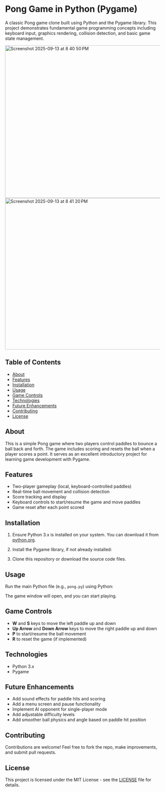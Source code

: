 # Pong Game in Python (Pygame)

A classic Pong game clone built using Python and the Pygame library. This project demonstrates fundamental game programming concepts including keyboard input, graphics rendering, collision detection, and basic game state management.

<img width="892" height="496" alt="Screenshot 2025-09-13 at 8 40 50 PM" src="https://github.com/user-attachments/assets/260abb6d-8ab0-472c-a553-39eaf81e1e69" />

<img width="895" height="492" alt="Screenshot 2025-09-13 at 8 41 20 PM" src="https://github.com/user-attachments/assets/6a6e6b8a-1fe3-4ffa-ac03-717867427979" />

## Table of Contents

- [About](#about)
- [Features](#features)
- [Installation](#installation)
- [Usage](#usage)
- [Game Controls](#game-controls)
- [Technologies](#technologies)
- [Future Enhancements](#future-enhancements)
- [Contributing](#contributing)
- [License](#license)

## About

This is a simple Pong game where two players control paddles to bounce a ball back and forth. The game includes scoring and resets the ball when a player scores a point. It serves as an excellent introductory project for learning game development with Pygame.

## Features

- Two-player gameplay (local, keyboard-controlled paddles)
- Real-time ball movement and collision detection
- Score tracking and display
- Keyboard controls to start/resume the game and move paddles
- Game reset after each point scored

## Installation

1. Ensure Python 3.x is installed on your system. You can download it from [python.org](https://python.org).

2. Install the Pygame library, if not already installed:


3. Clone this repository or download the source code files.

## Usage

Run the main Python file (e.g., `pong.py`) using Python:


The game window will open, and you can start playing.

## Game Controls

- **W** and **S** keys to move the left paddle up and down
- **Up Arrow** and **Down Arrow** keys to move the right paddle up and down
- **P** to start/resume the ball movement
- **R** to reset the game (if implemented)

## Technologies

- Python 3.x
- Pygame

## Future Enhancements

- Add sound effects for paddle hits and scoring
- Add a menu screen and pause functionality
- Implement AI opponent for single-player mode
- Add adjustable difficulty levels
- Add smoother ball physics and angle based on paddle hit position

## Contributing

Contributions are welcome! Feel free to fork the repo, make improvements, and submit pull requests.

## License

This project is licensed under the MIT License - see the [LICENSE](LICENSE) file for details.

